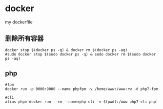 # docker
my dockerfile

## 删除所有容器
```shell
docker stop $(docker ps -q) & docker rm $(docker ps -aq)
#sudo docker stop $(sudo docker ps -q) & sudo docker rm $(sudo docker ps -aq)
```

## php
```shell
#fpm
docker run -p 9000:9000 --name phpfpm -v /home/www:/www:rw -d php7-fpm

#cli
alias php='docker run --rm --name=php-cli -v $(pwd):/www php7-cli php'

```
